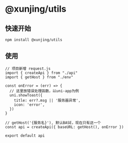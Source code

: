 # @xunjing/utils

## 快速开始
```npm install @xunjing/utils```

## 使用
```
// 项目新增 request.js
import { createApi } from "./api"
import { getHost } from "./env"

const onError = (err) => {
  // 这里放错误处理函数，以uni-app为例
  uni.showToast({
    title: err?.msg || '服务器异常',
    icon: 'error',
  })
}

// getHost('{服务名}'), 默认BASE，现在只有这一个
const api = createApi({ baseURL: getHost(), onError })

export default api

```
